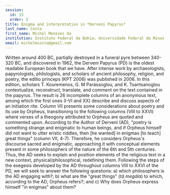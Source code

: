 ```yaml
---
session:
  id: 15
  order: 3
title: Enigma and interpretation in *Derveni Papyrus*
last_name: Costa
first_name: Michel Menezes da
institution: Instituto Federal da Bahia; Universidade Federal de Minas Gerais
email: michelmcosta@gmail.com
---
```


Written around 400 BC, partially destroyed in a funeral pyre between 340-320 BC, and discovered in 1962, the Derveni Papyrus (PD) is the oldest readable European book that we have. After intense work by archaeologists, papyrologists, philologists, and scholars of ancient philosophy, religion, and poetry, the editio princeps (KPT 2006) was published in 2006. In this edition, scholars T. Kouremenos, G. M Parássoglou, and K. Tsantsanoglou contextualize, reconstruct, translate, and comment on the text contained in the papyrus. The result is 26 incomplete columns of an anonymous text, among which the first ones (I-VI and XX) describe and discuss aspects of an initiation rite. Column VII presents some considerations about poetry and its use by Orpheus, transitioning to the following columns (VIII to XXVI) where verses of a theogony attributed to Orpheus are quoted and commented upon. According to the Author of Derveni (AD), "poetry is something strange and enigmatic to human beings, and if Orpheus himself did not want to utter eristic riddles, then \[he wanted\] in enigmas \[to teach\] great things" (column VII, 4-7). Therefore, he considers Orpheus's discourse sacred and enigmatic, approaching it with conceptual elements present in some philosophers of the nature of the 6th and 5th centuries. Thus, the AD seeks to explain and position elements of the religious text in a new context, physical/philosophical, redefining them. Following the steps of the exegesis developed by the AD throughout columns VIII to XXVI of the PD, we will seek to answer the following questions: a) which philosophers is the AD engaging with?; b) what are the "great things" (*tà megála*) to which, according to the AD, Orpheus refers?; and c) Why does Orpheus express himself "in enigmas" about them?
